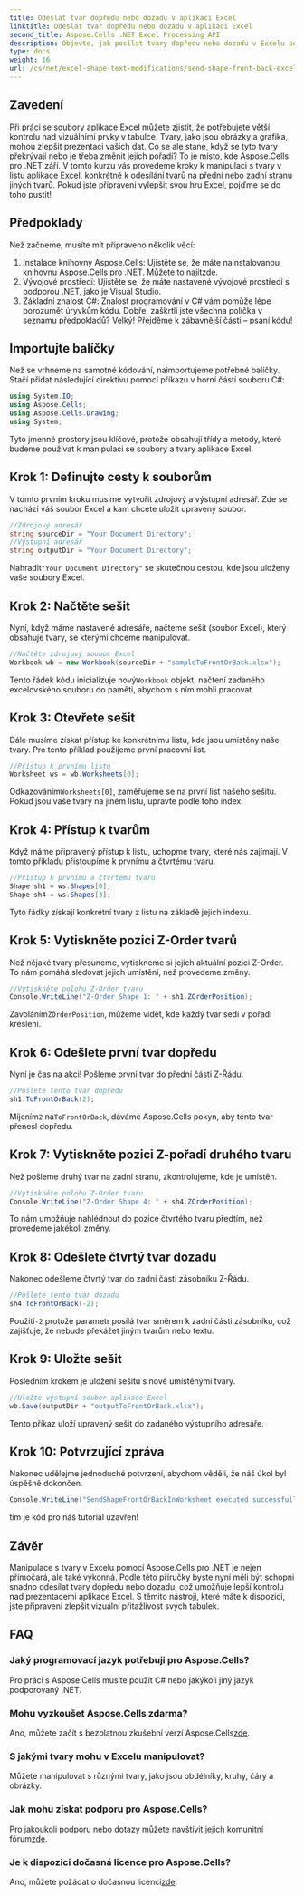 ```yaml
---
title: Odeslat tvar dopředu nebo dozadu v aplikaci Excel
linktitle: Odeslat tvar dopředu nebo dozadu v aplikaci Excel
second_title: Aspose.Cells .NET Excel Processing API
description: Objevte, jak posílat tvary dopředu nebo dozadu v Excelu pomocí Aspose.Cells pro .NET. Tato příručka obsahuje návod krok za krokem s tipy.
type: docs
weight: 16
url: /cs/net/excel-shape-text-modifications/send-shape-front-back-excel/
---
```

## Zavedení
Při práci se soubory aplikace Excel můžete zjistit, že potřebujete větší kontrolu nad vizuálními prvky v tabulce. Tvary, jako jsou obrázky a grafika, mohou zlepšit prezentaci vašich dat. Co se ale stane, když se tyto tvary překrývají nebo je třeba změnit jejich pořadí? To je místo, kde Aspose.Cells pro .NET září. V tomto kurzu vás provedeme kroky k manipulaci s tvary v listu aplikace Excel, konkrétně k odesílání tvarů na přední nebo zadní stranu jiných tvarů. Pokud jste připraveni vylepšit svou hru Excel, pojďme se do toho pustit!
## Předpoklady
Než začneme, musíte mít připraveno několik věcí:
1.  Instalace knihovny Aspose.Cells: Ujistěte se, že máte nainstalovanou knihovnu Aspose.Cells pro .NET. Můžete to najít[zde](https://releases.aspose.com/cells/net/).
2. Vývojové prostředí: Ujistěte se, že máte nastavené vývojové prostředí s podporou .NET, jako je Visual Studio.
3. Základní znalost C#: Znalost programování v C# vám pomůže lépe porozumět úryvkům kódu.
Dobře, zaškrtli jste všechna políčka v seznamu předpokladů? Velký! Přejděme k zábavnější části – psaní kódu!
## Importujte balíčky
Než se vrhneme na samotné kódování, naimportujeme potřebné balíčky. Stačí přidat následující direktivu pomocí příkazu v horní části souboru C#:
```csharp
using System.IO;
using Aspose.Cells;
using Aspose.Cells.Drawing;
using System;
```
Tyto jmenné prostory jsou klíčové, protože obsahují třídy a metody, které budeme používat k manipulaci se soubory a tvary aplikace Excel.
## Krok 1: Definujte cesty k souborům
V tomto prvním kroku musíme vytvořit zdrojový a výstupní adresář. Zde se nachází váš soubor Excel a kam chcete uložit upravený soubor.
```csharp
//Zdrojový adresář
string sourceDir = "Your Document Directory";
//Výstupní adresář
string outputDir = "Your Document Directory";
```
 Nahradit`"Your Document Directory"` se skutečnou cestou, kde jsou uloženy vaše soubory Excel.
## Krok 2: Načtěte sešit
Nyní, když máme nastavené adresáře, načteme sešit (soubor Excel), který obsahuje tvary, se kterými chceme manipulovat.
```csharp
//Načtěte zdrojový soubor Excel
Workbook wb = new Workbook(sourceDir + "sampleToFrontOrBack.xlsx");
```
 Tento řádek kódu inicializuje nový`Workbook` objekt, načtení zadaného excelovského souboru do paměti, abychom s ním mohli pracovat.
## Krok 3: Otevřete sešit 
Dále musíme získat přístup ke konkrétnímu listu, kde jsou umístěny naše tvary. Pro tento příklad použijeme první pracovní list.
```csharp
//Přístup k prvnímu listu
Worksheet ws = wb.Worksheets[0];
```
 Odkazováním`Worksheets[0]`, zaměřujeme se na první list našeho sešitu. Pokud jsou vaše tvary na jiném listu, upravte podle toho index.
## Krok 4: Přístup k tvarům
Když máme připravený přístup k listu, uchopme tvary, které nás zajímají. V tomto příkladu přistoupíme k prvnímu a čtvrtému tvaru.
```csharp
//Přístup k prvnímu a čtvrtému tvaru
Shape sh1 = ws.Shapes[0];
Shape sh4 = ws.Shapes[3];
```
Tyto řádky získají konkrétní tvary z listu na základě jejich indexu.
## Krok 5: Vytiskněte pozici Z-Order tvarů
Než nějaké tvary přesuneme, vytiskneme si jejich aktuální pozici Z-Order. To nám pomáhá sledovat jejich umístění, než provedeme změny.
```csharp
//Vytiskněte polohu Z-Order tvaru
Console.WriteLine("Z-Order Shape 1: " + sh1.ZOrderPosition);
```
 Zavoláním`ZOrderPosition`, můžeme vidět, kde každý tvar sedí v pořadí kreslení.
## Krok 6: Odešlete první tvar dopředu
Nyní je čas na akci! Pošleme první tvar do přední části Z-Řádu.
```csharp
//Pošlete tento tvar dopředu
sh1.ToFrontOrBack(2);
```
 Míjením`2` na`ToFrontOrBack`, dáváme Aspose.Cells pokyn, aby tento tvar přenesl dopředu. 
## Krok 7: Vytiskněte pozici Z-pořadí druhého tvaru
Než pošleme druhý tvar na zadní stranu, zkontrolujeme, kde je umístěn.
```csharp
//Vytiskněte polohu Z-Order tvaru
Console.WriteLine("Z-Order Shape 4: " + sh4.ZOrderPosition);
```
To nám umožňuje nahlédnout do pozice čtvrtého tvaru předtím, než provedeme jakékoli změny.
## Krok 8: Odešlete čtvrtý tvar dozadu
Nakonec odešleme čtvrtý tvar do zadní části zásobníku Z-Řádu.
```csharp
//Pošlete tento tvar dozadu
sh4.ToFrontOrBack(-2);
```
 Použití`-2` protože parametr posílá tvar směrem k zadní části zásobníku, což zajišťuje, že nebude překážet jiným tvarům nebo textu.
## Krok 9: Uložte sešit 
Posledním krokem je uložení sešitu s nově umístěnými tvary.
```csharp
//Uložte výstupní soubor aplikace Excel
wb.Save(outputDir + "outputToFrontOrBack.xlsx");
```
Tento příkaz uloží upravený sešit do zadaného výstupního adresáře.
## Krok 10: Potvrzující zpráva
Nakonec udělejme jednoduché potvrzení, abychom věděli, že náš úkol byl úspěšně dokončen.
```csharp
Console.WriteLine("SendShapeFrontOrBackInWorksheet executed successfully.\r\n");
```
tím je kód pro náš tutoriál uzavřen!
## Závěr
Manipulace s tvary v Excelu pomocí Aspose.Cells pro .NET je nejen přímočará, ale také výkonná. Podle této příručky byste nyní měli být schopni snadno odesílat tvary dopředu nebo dozadu, což umožňuje lepší kontrolu nad prezentacemi aplikace Excel. S těmito nástroji, které máte k dispozici, jste připraveni zlepšit vizuální přitažlivost svých tabulek.
## FAQ
### Jaký programovací jazyk potřebuji pro Aspose.Cells?  
Pro práci s Aspose.Cells musíte použít C# nebo jakýkoli jiný jazyk podporovaný .NET.
### Mohu vyzkoušet Aspose.Cells zdarma?  
 Ano, můžete začít s bezplatnou zkušební verzí Aspose.Cells[zde](https://releases.aspose.com/).
### S jakými tvary mohu v Excelu manipulovat?  
Můžete manipulovat s různými tvary, jako jsou obdélníky, kruhy, čáry a obrázky.
### Jak mohu získat podporu pro Aspose.Cells?  
 Pro jakoukoli podporu nebo dotazy můžete navštívit jejich komunitní fórum[zde](https://forum.aspose.com/c/cells/9).
### Je k dispozici dočasná licence pro Aspose.Cells?  
 Ano, můžete požádat o dočasnou licenci[zde](https://purchase.aspose.com/temporary-license/).